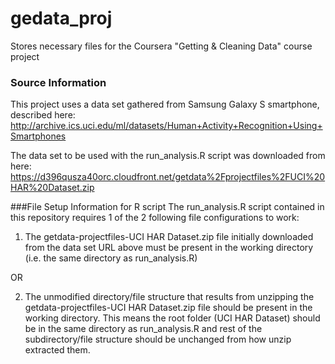 # gedata_proj
Stores necessary files for the Coursera "Getting &amp; Cleaning Data" course project

### Source Information
This project uses a data set gathered from Samsung Galaxy S smartphone, described here:
http://archive.ics.uci.edu/ml/datasets/Human+Activity+Recognition+Using+Smartphones 

The data set to be used with the run_analysis.R script was downloaded from here:
https://d396qusza40orc.cloudfront.net/getdata%2Fprojectfiles%2FUCI%20HAR%20Dataset.zip 

###File Setup Information for  R script
The run_analysis.R script contained in this repository requires 1 of the 2 following file configurations to work:

1. The getdata-projectfiles-UCI HAR Dataset.zip file initially downloaded from the data set URL above must be present in the working directory 
(i.e. the same directory as run_analysis.R)

OR

2. The unmodified directory/file structure that results from unzipping the getdata-projectfiles-UCI HAR Dataset.zip file should be 
present in the working directory.  This means the root folder (UCI HAR Dataset) should be in the same directory as run_analysis.R
and rest of the subdirectory/file structure should be unchanged from how unzip extracted them.
